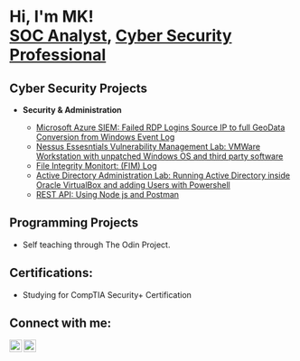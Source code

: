 <h1>Hi, I'm MK! <br/><a href="https://github.com/MkSomyali">SOC Analyst</a>, <a href="https://www.linkedin.com/in/mk-link">Cyber Security Professional</a>

<h2>Cyber Security Projects</h2>
  
- <b>Security & Administration</b> 
  
  - [Microsoft Azure SIEM: Failed RDP Logins Source IP to full GeoData Conversion from Windows Event Log](https://github.com/MkSomyali/Azure-SIEM)
  - [Nessus Essesntials Vulnerability Management Lab: VMWare Workstation with unpatched Windows OS and third party software](https://github.com/MkSomyali/Vulnerability-Management-Lab)
  - [File Integrity Monitort: (FIM) Log](https://github.com/MkSomyali/File-Integrity-Monitor)
  - [Active Directory Administration Lab: Running Active Directory inside Oracle VirtualBox and adding Users with Powershell](https://github.com/MkSomyali/Active-Directory-Lab)
  - [REST API: Using Node js and Postman](https://github.com/MkSomyali/REST-API-Experiment)
  
<h2>Programming Projects</h2>
  
  - Self teaching through The Odin Project. 
  
<h2>Certifications:</h2>
  
  - Studying for CompTIA Security+ Certification
  
<h2>Connect with me:</h2>

[<img align="left" alt="MkSomyali | Twitter" width="22px"
src="https://cdn.jsdelivr.net/npm/simple-icons@v3/icons/twitter.svg" />][twitter]
[<img align="left" alt="MkSomyali | LinkedIn" width="22px"
src="https://cdn.jsdelivr.net/npm/simple-icons@v3/icons/linkedin.svg" />][linkedin]

[twitter]: https://twitter.com/MkSomyali
[linkedin]: https://www.linkedin.com/in/mk-link

<!--
**MkSomyali/MkSomyali** is a ✨ _special_ ✨ repository because its `README.md` (this file) appears on your GitHub profile.

Here are some ideas to get you started:

- 🔭 I’m currently working on ...
- 🌱 I’m currently learning ...
- 👯 I’m looking to collaborate on ...
- 🤔 I’m looking for help with ...
- 💬 Ask me about ...
- 📫 How to reach me: ...
- 😄 Pronouns: ...
- ⚡ Fun fact: ...
-->
